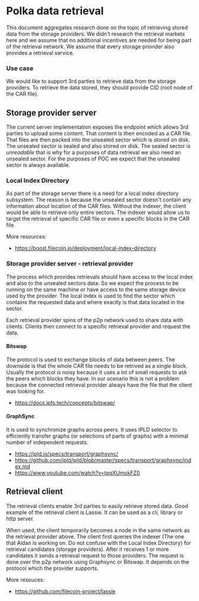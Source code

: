 # Polka data retrieval

This document aggregates research done on the topic of retrieving stored data
from the storage providers. We didn't research the retrieval markets here and we
assume that no additional incentives are needed for being part of the retrieval
network. We assume that every storage provider also provides a retrieval
service.

### Use case

We would like to support 3rd parties to retrieve data from the storage
providers. To retrieve the data stored, they should provide CID (root node of
the CAR file).

## Storage provider server

The current server implementation exposes the endpoint which allows 3rd parties
to upload some content. That content is then encoded as a CAR file. That files
are then packed into the unsealed sector which is stored on disk. The unsealed
sector is sealed and also stored on disk. The sealed sector is _unreadable_ that
is why for a purposes of data retrieval we also need an unsealed sector. For the
purposes of POC we expect that the unsealed sector is always available.

### Local Index Directory

As part of the storage server there is a need for a local index directory
subsystem. The reason is because the unsealed sector doesn't contain any
information about location of the CAR files. Without the indexer, the client
would be able to retrieve only entire sectors. The indexer would allow us to
target the retrieval of specific CAR file or even a specific blocks in the CAR
file.

More resources:

- https://boost.filecoin.io/deployment/local-index-directory

### Storage provider server - retrieval provider

The process which provides retrievals should have access to the local index and
also to the unsealed sectors data. So we expect the process to be running on the
same machine or have access to the same storage device used by the provider. The
local index is used to find the sector which contains the requested data and
where exactly is that data located in the sector.

Each retrieval provider spins of the p2p network used to share data with clients.
Clients then connect to a specific retrieval provider and request the data.

#### Bitswap

The protocol is used to exchange blocks of data between peers. The downside is
that the whole CAR file needs to be retrived as a single block. Usually the
protocol is noisy because it uses a lot of small requests to ask the peers which
blocks they have. In our scenario this is not a problem because the connected
retrieval provider always have the file that the client was looking for.

- https://docs.ipfs.tech/concepts/bitswap/

#### GraphSync

It is used to synchronize graphs across peers. It uses IPLD selector to
efficiently transfer graphs (or selections of parts of graphs) with a minimal
number of independent requests.

- https://ipld.io/specs/transport/graphsync/
- https://github.com/ipld/ipld/blob/master/specs/transport/graphsync/index.md
- https://www.youtube.com/watch?v=tpqXUmokFZ0

## Retrieval client

The retrieval clients enable 3rd parties to easily retrieve stored data. Good
example of the retrieval client is Lassie. It can be used as a cli, library or
http server.

When used, the client temporarily becomes a node in the same network as the
retrieval provider above. The client first queries the indexer (The one that
Aidan is working on. Do not confuse with the Local Index Directory) for
retrieval candidates (storage providers). After it receives 1 or more candidates
it sends a retrieval request to those providers. The request is done
over the p2p network using Graphsync or Bitswap. It depends on the protocol
which the provider supports.

More resouces:

- https://github.com/filecoin-project/lassie
